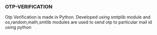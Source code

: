 ### OTP-VERIFICATION
Otp Verification is made in Python.
Developed using smtplib module and os,random,math,smtlib modules are used to send otp to particular mail id using python
